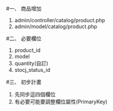#一、 商品增加
1. admin/controller/catalog/product.php
2. admin/model/catalog/product.php

#二、 必要欄位
1. product_id
2. model
3. quantity(自訂)
4. stocj_status_id


#三、 初步計畫
1. 先同步這四個欄位
2. 有必要可能要調整欄位屬性(PrimaryKey)
